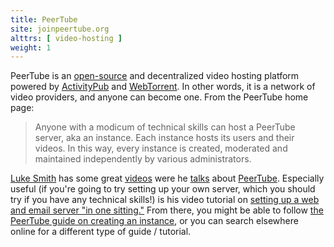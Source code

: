 ```yaml
---
title: PeerTube
site: joinpeertube.org
alttrs: [ video-hosting ]
weight: 1
---
```


PeerTube is an [open-source](https://github.com/Chocobozzz/PeerTube) and
decentralized video hosting platform powered by
[ActivityPub](https://activitypub.rocks/) and
[WebTorrent](https://github.com/webtorrent/webtorrent). In other words, it is a
network of video providers, and anyone can become one. From the PeerTube home
page:

> Anyone with a modicum of technical skills can host a PeerTube server, aka an
> instance. Each instance hosts its users and their videos. In this way, every
> instance is created, moderated and maintained independently by various
> administrators.

[Luke Smith](https://lukesmith.xyz/) has some great
[videos](https://videos.lukesmith.xyz/videos/watch/2de152be-1346-4ab4-b377-bf008408ebc3)
were he
[talks](https://videos.lukesmith.xyz/videos/watch/bd0ebff8-245c-4092-a1fa-b604086a460e)
about
[PeerTube](https://videos.lukesmith.xyz/videos/watch/a9bb1707-3bd0-436c-b135-edcd1364ff2f).
Especially useful (if you're going to try setting up your own server, which you
should try if you have any technical skills!) is his video tutorial on [setting
up a web and email server "in one
sitting."](https://videos.lukesmith.xyz/videos/watch/591bf5dd-b02f-40f7-a2cc-b4929c52cb51)
From there, you might be able to follow [the PeerTube guide on creating an
instance](https://github.com/Chocobozzz/PeerTube#package-create-your-own-instance),
or you can search elsewhere online for a different type of guide / tutorial.

